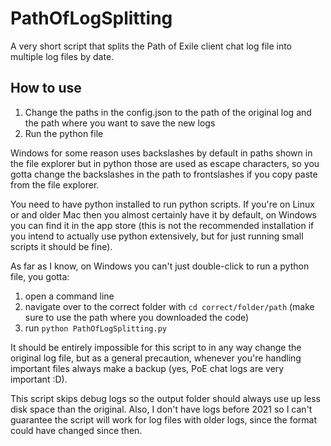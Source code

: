 # PathOfLogSplitting
A very short script that splits the Path of Exile client chat log file into multiple log files by date.

## How to use

1. Change the paths in the config.json to the path of the original log and the path where you want to save the new logs
2. Run the python file

Windows for some reason uses backslashes by default in paths shown in the file explorer but in python those are used as escape characters, so you gotta change the backslashes in the path to frontslashes if you copy paste from the file explorer.

You need to have python installed to run python scripts. If you're on Linux or and older Mac then you almost certainly have it by default, on Windows you can find it in the app store (this is not the recommended installation if you intend to actually use python extensively, but for just running small scripts it should be fine).

As far as I know, on Windows you can't just double-click to run a python file, you gotta: 
1. open a command line
2. navigate over to the correct folder with `cd correct/folder/path` (make sure to use the path where you downloaded the code)
3. run `python PathOfLogSplitting.py`

It should be entirely impossible for this script to in any way change the original log file, but as a general precaution, whenever you're handling important files always make a backup (yes, PoE chat logs are very important :D).

This script skips debug logs so the output folder should always use up less disk space than the original.
Also, I don't have logs before 2021 so I can't guarantee the script will work for log files with older logs, since the format could have changed since then.
